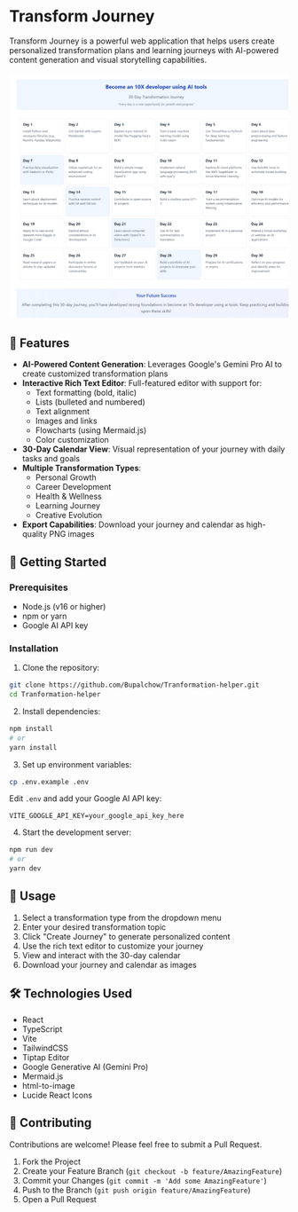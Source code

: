 # Transform Journey

Transform Journey is a powerful web application that helps users create personalized transformation plans and learning journeys with AI-powered content generation and visual storytelling capabilities.

![Transform Journey](./Screenshot.png)

## 🌟 Features

- **AI-Powered Content Generation**: Leverages Google's Gemini Pro AI to create customized transformation plans
- **Interactive Rich Text Editor**: Full-featured editor with support for:
  - Text formatting (bold, italic)
  - Lists (bulleted and numbered)
  - Text alignment
  - Images and links
  - Flowcharts (using Mermaid.js)
  - Color customization
- **30-Day Calendar View**: Visual representation of your journey with daily tasks and goals
- **Multiple Transformation Types**:
  - Personal Growth
  - Career Development
  - Health & Wellness
  - Learning Journey
  - Creative Evolution
- **Export Capabilities**: Download your journey and calendar as high-quality PNG images

## 🚀 Getting Started

### Prerequisites

- Node.js (v16 or higher)
- npm or yarn
- Google AI API key

### Installation

1. Clone the repository:
```bash
git clone https://github.com/Bupalchow/Tranformation-helper.git
cd Tranformation-helper
```

2. Install dependencies:
```bash
npm install
# or
yarn install
```

3. Set up environment variables:
```bash
cp .env.example .env
```
Edit `.env` and add your Google AI API key:
```
VITE_GOOGLE_API_KEY=your_google_api_key_here
```

4. Start the development server:
```bash
npm run dev
# or
yarn dev
```

## 🎯 Usage

1. Select a transformation type from the dropdown menu
2. Enter your desired transformation topic
3. Click "Create Journey" to generate personalized content
4. Use the rich text editor to customize your journey
5. View and interact with the 30-day calendar
6. Download your journey and calendar as images

## 🛠️ Technologies Used

- React
- TypeScript
- Vite
- TailwindCSS
- Tiptap Editor
- Google Generative AI (Gemini Pro)
- Mermaid.js
- html-to-image
- Lucide React Icons


## 🤝 Contributing

Contributions are welcome! Please feel free to submit a Pull Request.

1. Fork the Project
2. Create your Feature Branch (`git checkout -b feature/AmazingFeature`)
3. Commit your Changes (`git commit -m 'Add some AmazingFeature'`)
4. Push to the Branch (`git push origin feature/AmazingFeature`)
5. Open a Pull Request

